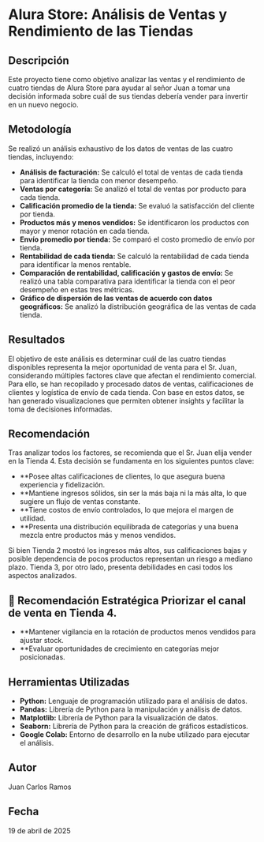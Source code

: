 # Alura Store: Análisis de Ventas y Rendimiento de las Tiendas

## Descripción

Este proyecto tiene como objetivo analizar las ventas y el rendimiento de cuatro tiendas de Alura Store para ayudar al señor Juan a tomar una decisión informada sobre cuál de sus tiendas debería vender para invertir en un nuevo negocio.

## Metodología

Se realizó un análisis exhaustivo de los datos de ventas de las cuatro tiendas, incluyendo:

* **Análisis de facturación:** Se calculó el total de ventas de cada tienda para identificar la tienda con menor desempeño.
* **Ventas por categoría:** Se analizó el total de ventas por producto para cada tienda.
* **Calificación promedio de la tienda:** Se evaluó la satisfacción del cliente por tienda.
* **Productos más y menos vendidos:** Se identificaron los productos con mayor y menor rotación en cada tienda.
* **Envío promedio por tienda:** Se comparó el costo promedio de envío por tienda.
* **Rentabilidad de cada tienda:** Se calculó la rentabilidad de cada tienda para identificar la menos rentable.
* **Comparación de rentabilidad, calificación y gastos de envío:** Se realizó una tabla comparativa para identificar la tienda con el peor desempeño en estas tres métricas.
* **Gráfico de dispersión de las ventas de acuerdo con datos geográficos:** Se analizó la distribución geográfica de las ventas de cada tienda.

## Resultados

El objetivo de este análisis es determinar cuál de las cuatro tiendas disponibles representa la mejor oportunidad de venta para el Sr. Juan, considerando múltiples factores clave que afectan el rendimiento comercial. Para ello, se han recopilado y procesado datos de ventas, calificaciones de clientes y logística de envío de cada tienda. Con base en estos datos, se han generado visualizaciones que permiten obtener insights y facilitar la toma de decisiones informadas.

## Recomendación

Tras analizar todos los factores, se recomienda que el Sr. Juan elija vender en la Tienda 4. Esta decisión se fundamenta en los siguientes puntos clave:

* **Posee altas calificaciones de clientes, lo que asegura buena experiencia y fidelización.
* **Mantiene ingresos sólidos, sin ser la más baja ni la más alta, lo que sugiere un flujo de ventas constante.
* **Tiene costos de envío controlados, lo que mejora el margen de utilidad.
* **Presenta una distribución equilibrada de categorías y una buena mezcla entre productos más y menos vendidos.

Si bien Tienda 2 mostró los ingresos más altos, sus calificaciones bajas y posible dependencia de pocos productos representan un riesgo a mediano plazo. Tienda 3, por otro lado, presenta debilidades en casi todos los aspectos analizados.

## 📌 Recomendación Estratégica Priorizar el canal de venta en Tienda 4.
* **Mantener vigilancia en la rotación de productos menos vendidos para ajustar stock.
* **Evaluar oportunidades de crecimiento en categorías mejor posicionadas.

## Herramientas Utilizadas

* **Python:** Lenguaje de programación utilizado para el análisis de datos.
* **Pandas:** Librería de Python para la manipulación y análisis de datos.
* **Matplotlib:** Librería de Python para la visualización de datos.
* **Seaborn:** Librería de Python para la creación de gráficos estadísticos.
* **Google Colab:** Entorno de desarrollo en la nube utilizado para ejecutar el análisis.

## Autor

Juan Carlos Ramos

## Fecha

19 de abril de 2025
